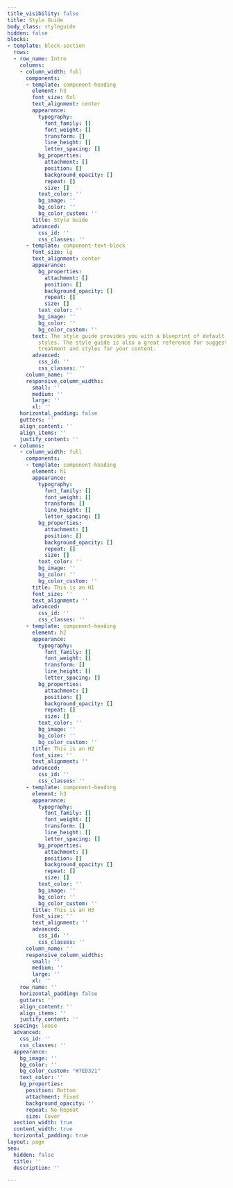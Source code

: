 ```yaml
---
title_visibility: false
title: Style Guide
body_class: styleguide
hidden: false
blocks:
- template: block-section
  rows:
  - row_name: Intro
    columns:
    - column_width: full
      components:
      - template: component-heading
        element: h3
        font_size: 6xl
        text_alignment: center
        appearance:
          typography:
            font_family: []
            font_weight: []
            transform: []
            line_height: []
            letter_spacing: []
          bg_properties:
            attachment: []
            position: []
            background_opacity: []
            repeat: []
            size: []
          text_color: ''
          bg_image: ''
          bg_color: ''
          bg_color_custom: ''
        title: Style Guide
        advanced:
          css_id: ''
          css_classes: ''
      - template: component-text-block
        font_size: lg
        text_alignment: center
        appearance:
          bg_properties:
            attachment: []
            position: []
            background_opacity: []
            repeat: []
            size: []
          text_color: ''
          bg_image: ''
          bg_color: ''
          bg_color_custom: ''
        text: The style guide provides you with a blueprint of default post and page
          styles. The style guide is also a great reference for suggested typographic
          treatment and styles for your content.
        advanced:
          css_id: ''
          css_classes: ''
      column_name: ''
      responsive_column_widths:
        small: ''
        medium: ''
        large: ''
        xl: ''
    horizontal_padding: false
    gutters: ''
    align_content: ''
    align_items: ''
    justify_content: ''
  - columns:
    - column_width: full
      components:
      - template: component-heading
        element: h1
        appearance:
          typography:
            font_family: []
            font_weight: []
            transform: []
            line_height: []
            letter_spacing: []
          bg_properties:
            attachment: []
            position: []
            background_opacity: []
            repeat: []
            size: []
          text_color: ''
          bg_image: ''
          bg_color: ''
          bg_color_custom: ''
        title: This is an H1
        font_size: ''
        text_alignment: ''
        advanced:
          css_id: ''
          css_classes: ''
      - template: component-heading
        element: h2
        appearance:
          typography:
            font_family: []
            font_weight: []
            transform: []
            line_height: []
            letter_spacing: []
          bg_properties:
            attachment: []
            position: []
            background_opacity: []
            repeat: []
            size: []
          text_color: ''
          bg_image: ''
          bg_color: ''
          bg_color_custom: ''
        title: This is an H2
        font_size: ''
        text_alignment: ''
        advanced:
          css_id: ''
          css_classes: ''
      - template: component-heading
        element: h3
        appearance:
          typography:
            font_family: []
            font_weight: []
            transform: []
            line_height: []
            letter_spacing: []
          bg_properties:
            attachment: []
            position: []
            background_opacity: []
            repeat: []
            size: []
          text_color: ''
          bg_image: ''
          bg_color: ''
          bg_color_custom: ''
        title: This is an H3
        font_size: ''
        text_alignment: ''
        advanced:
          css_id: ''
          css_classes: ''
      column_name: ''
      responsive_column_widths:
        small: ''
        medium: ''
        large: ''
        xl: ''
    row_name: ''
    horizontal_padding: false
    gutters: ''
    align_content: ''
    align_items: ''
    justify_content: ''
  spacing: loose
  advanced:
    css_id: ''
    css_classes: ''
  appearance:
    bg_image: ''
    bg_color: ''
    bg_color_custom: "#7ED321"
    text_color: ''
    bg_properties:
      position: Bottom
      attachment: Fixed
      background_opacity: ''
      repeat: No Repeat
      size: Cover
  section_width: true
  content_width: true
  horizontal_padding: true
layout: page
seo:
  hidden: false
  title: ''
  description: ''

---
```

